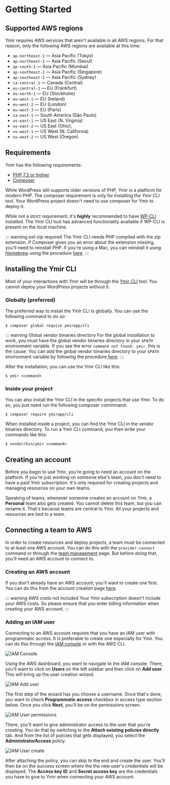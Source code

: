 # Getting Started

## Supported AWS regions

Ymir requires AWS services that aren't available in all AWS regions. For that reason, only the following AWS regions are available at this time:

 * `ap-northeast-1` — Asia Pacific (Tokyo)
 * `ap-northeast-2` —  Asia Pacific (Seoul)
 * `ap-south-1` —  Asia Pacific (Mumbai)
 * `ap-southeast-1` —  Asia Pacific (Singapore)
 * `ap-southeast-2` —  Asia Pacific (Sydney)
 * `ca-central-1` —  Canada (Central)
 * `eu-central-1` —  EU (Frankfurt)
 * `eu-north-1` —  EU (Stockholm)
 * `eu-west-1` —  EU (Ireland)
 * `eu-west-2` —  EU (London)
 * `eu-west-3` —  EU (Paris)
 * `sa-east-1` —  South America (São Paulo)
 * `us-east-1` —  US East (N. Virginia)
 * `us-east-2` —  US East (Ohio),
 * `us-west-1` —  US West (N. California)
 * `us-west-2` —  US West (Oregon)

## Requirements

Ymir has the following requirements:

* [PHP 7.2 or higher][1]
* [Composer][2]

While WordPress still supports older versions of PHP, Ymir is a platform for modern PHP. The composer requirement is only for installing the Ymir CLI tool. Your WordPress project doesn't need to use composer for Ymir to deploy it.

While not a strict requirement, it's **highly** recommended to have [WP-CLI][7] installed. The Ymir CLI tool has advanced functionality available if WP-CLI is present on the local machine.

::: warning ext-zip required
The Ymir CLI needs PHP compiled with the zip extension. If Composer gives you an error about the extension missing, you'll need to reinstall PHP. If you're using a Mac, you can reinstall it using [Homebrew][8] using the procedure [here][9].
:::

## Installing the Ymir CLI

Most of your interactions with Ymir will be through the [Ymir CLI][3] tool. You cannot deploy your WordPress projects without it.

### Globally (preferred)

The preferred way to install the Ymir CLI is globally. You can use the following command to do so:

<pre class="language-bash">
<code>$ <span class="token builtin">composer</span> global require ymirapp/cli</code>
</pre>

::: warning Global vendor binaries directory
For the global installation to work, you must have the global vendor binaries directory in your `$PATH` environment variable. If you see the error `command not found: ymir`, this is the cause. You can add the global vendor binaries directory to your `$PATH` environment variable by following the procedure [here][10].
:::

After the installation, you can use the Ymir CLI like this:

<pre class="language-bash">
<code>$ <span class="token builtin">ymir</span> &lt;command&gt;</code>
</pre>

### Inside your project

You can also install the Ymir CLI in the specific projects that use Ymir. To do so, you just need run the following composer commmand:

<pre class="language-bash">
<code>$ <span class="token builtin">composer</span> require ymirapp/cli</code>
</pre>

When installed inside a project, you can find the Ymir CLI in the vendor binaries directory. To run a Ymir CLI command, you then write your commands like this:

<pre class="language-bash">
<code>$ <span class="token builtin">vendor/bin/ymir</span> &lt;command&gt;</code>
</pre>

## Creating an account

Before you begin to use Ymir, you're going to need an account on the platform. If you're just working on someone else's team, you don't need to have a paid Ymir subscription. It's only required for creating projects and managing resources on your own teams.

Speaking of teams, whenever someone creates an account on Ymir, a **Personal** team also gets created. You cannot delete this team, but you can rename it. That's because teams are central to Ymir. All your projects and resources are tied to a team.

## Connecting a team to AWS

In order to create resources and deploy projects, a team must be connected to at least one AWS account. You can do this with the `provider:connect` command or through the [team management][4] page. But before doing that, you'll need an AWS account to connect to.

### Creating an AWS account

If you don't already have an AWS account, you'll want to create one first. You can do this from the account creation page [here][5].

::: warning AWS costs not included
Your Ymir subscription doesn't include your AWS costs. So please ensure that you enter billing information when creating your AWS account.
:::

### Adding an IAM user

Connecting to an AWS account requires that you have an IAM user with programmatic access. It is preferable to create one especially for Ymir. You can do this through the [IAM console][6] or with the AWS CLI.

![IAM Console](../images/iam-console.png)

Using the AWS dashboard, you want to navigate to the IAM console. There, you'll want to click on **Users** on the left sidebar and then click on **Add user**. This will bring up the user creation wizard.

![IAM Add user](../images/iam-add-user.png)

The first step of the wizard has you choose a username. Once that's done, you want to check **Programmatic access** checkbox in access type section below. Once you click **Next**, you'll be on the permissions screen.

![IAM User permissions](../images/iam-user-permissions.png)

There, you'll want to give administrator access to the user that you're creating. You do that by switching to the **Attach existing policies directly** tab. And from the list of policies that gets displayed, you select the **AdministratorAccess** policy.

![IAM User create](../images/iam-user-created.png)

After attaching the policy, you can skip to the end and create the user. You'll then be on the success screen where the the new user's credentials will be displayed. The **Access key ID** and **Secret access key** are the credentials you have to give to Ymir when connecting your AWS account.

[1]: https://php.net/releases/
[2]: https://getcomposer.org
[3]: https://github.com/ymirapp/cli
[4]: https://ymirapp.com/dashboard/team/manage
[5]: https://portal.aws.amazon.com/billing/signup#/start
[6]: https://console.aws.amazon.com/iam/home
[7]: https://wp-cli.org/
[8]: https://brew.sh/
[9]: https://stackoverflow.com/questions/58290566/install-ext-zip-for-mac
[10]: https://stackoverflow.com/questions/25373188/how-to-place-the-composer-vendor-bin-directory-in-your-path
